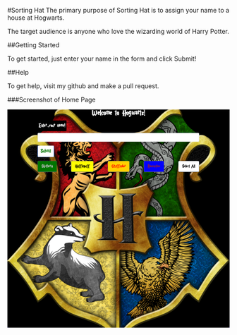 #Sorting Hat
  The primary purpose of Sorting Hat is to assign your name to a house at Hogwarts. 

  The target audience is anyone who love the wizarding world of Harry Potter.

##Getting Started

  To get started, just enter your name in the form and click Submit!

##Help

  To get help, visit my github and make a pull request.

###Screenshot of Home Page

![alt text](assets/images/Screen%20Shot%202022-05-03%20at%208.06.13%20PM.png)
